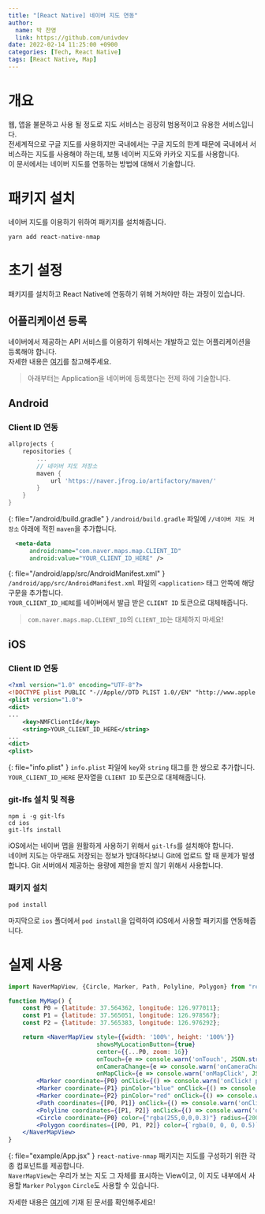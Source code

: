 ```yaml
---
title: "[React Native] 네이버 지도 연동"
author:
  name: 박 찬영
  link: https://github.com/univdev
date: 2022-02-14 11:25:00 +0900
categories: [Tech, React Native]
tags: [React Native, Map]
---
```

# 개요
웹, 앱을 불문하고 사용 될 정도로 지도 서비스는 굉장히 범용적이고 유용한 서비스입니다.  
전세계적으로 구글 지도를 사용하지만 국내에서는 구글 지도의 한계 때문에 국내에서 서비스하는 지도를 사용해야 하는데, 보통 네이버 지도와 카카오 지도를 사용합니다.  
이 문서에서는 네이버 지도를 연동하는 방법에 대해서 기술합니다.
# 패키지 설치
네이버 지도를 이용하기 위하여 패키지를 설치해줍니다.
```shell
yarn add react-native-nmap
```
# 초기 설정
패키지를 설치하고 React Native에 연동하기 위해 거쳐야만 하는 과정이 있습니다.
## 어플리케이션 등록
네이버에서 제공하는 API 서비스를 이용하기 위해서는 개발하고 있는 어플리케이션을 등록해야 합니다.  
자세한 내용은 [여기][네이버 API]를 참고해주세요.

> 아래부터는 Application을 네이버에 등록했다는 전제 하에 기술합니다.

## Android
### Client ID 연동
```gradle
allprojects {
    repositories {
        ...
        // 네이버 지도 저장소
        maven {
            url 'https://naver.jfrog.io/artifactory/maven/'
        }
    }
}
```
{: file="/android/build.gradle" }
```/android/build.gradle``` 파일에 ```//네이버 지도 저장소``` 아래에 적힌 ```maven```을 추가합니다.  
```xml
  <meta-data
      android:name="com.naver.maps.map.CLIENT_ID"
      android:value="YOUR_CLIENT_ID_HERE" />
```
{: file="/android/app/src/AndroidManifest.xml" }
```/android/app/src/AndroidManifest.xml``` 파일의 ```<application>``` 태그 안쪽에 해당 구문을 추가합니다.  
```YOUR_CLIENT_ID_HERE```를 네이버에서 발급 받은 ```CLIENT ID``` 토큰으로 대체해줍니다.
> ```com.naver.maps.map.CLIENT_ID```의 ```CLIENT_ID```는 대체하지 마세요!

## iOS
### Client ID 연동
```xml
<?xml version="1.0" encoding="UTF-8"?>
<!DOCTYPE plist PUBLIC "-//Apple//DTD PLIST 1.0//EN" "http://www.apple.com/DTDs/PropertyList-1.0.dtd">
<plist version="1.0">
<dict>
...
    <key>NMFClientId</key>
    <string>YOUR_CLIENT_ID_HERE</string>
...
<dict>
<plist>
```
{: file="info.plist" }
```info.plist``` 파일에 ```key```와 ```string``` 태그를 한 쌍으로 추가합니다.  
```YOUR_CLIENT_ID_HERE``` 문자열을 ```CLIENT ID``` 토큰으로 대체해줍니다.
### git-lfs 설치 및 적용
```shell
npm i -g git-lfs
cd ios
git-lfs install
```
iOS에서는 네이버 맵을 원활하게 사용하기 위해서 ```git-lfs```를 설치해야 합니다.  
네이버 지도는 아무래도 저장되는 정보가 방대하다보니 Git에 업로드 할 때 문제가 발생합니다. Git 서버에서 제공하는 용량에 제한을 받지 않기 위해서 사용합니다.  
### 패키지 설치
```shell
pod install
```
마지막으로 ```ios``` 폴더에서 ```pod install```을 입력하여 iOS에서 사용할 패키지를 연동해줍니다.
# 실제 사용
```jsx
import NaverMapView, {Circle, Marker, Path, Polyline, Polygon} from "react-native-nmap";

function MyMap() {
    const P0 = {latitude: 37.564362, longitude: 126.977011};
    const P1 = {latitude: 37.565051, longitude: 126.978567};
    const P2 = {latitude: 37.565383, longitude: 126.976292};

    return <NaverMapView style={{width: '100%', height: '100%'}}
                         showsMyLocationButton={true}
                         center={{...P0, zoom: 16}}
                         onTouch={e => console.warn('onTouch', JSON.stringify(e.nativeEvent))}
                         onCameraChange={e => console.warn('onCameraChange', JSON.stringify(e))}
                         onMapClick={e => console.warn('onMapClick', JSON.stringify(e))}>
        <Marker coordinate={P0} onClick={() => console.warn('onClick! p0')}/>
        <Marker coordinate={P1} pinColor="blue" onClick={() => console.warn('onClick! p1')}/>
        <Marker coordinate={P2} pinColor="red" onClick={() => console.warn('onClick! p2')}/>
        <Path coordinates={[P0, P1]} onClick={() => console.warn('onClick! path')} width={10}/>
        <Polyline coordinates={[P1, P2]} onClick={() => console.warn('onClick! polyline')}/>
        <Circle coordinate={P0} color={"rgba(255,0,0,0.3)"} radius={200} onClick={() => console.warn('onClick! circle')}/>
        <Polygon coordinates={[P0, P1, P2]} color={`rgba(0, 0, 0, 0.5)`} onClick={() => console.warn('onClick! polygon')}/>
    </NaverMapView>
}
```
{: file="example/App.jsx" }
```react-native-nmap``` 패키지는 지도를 구성하기 위한 각종 컴포넌트를 제공합니다.  
```NaverMapView```는 우리가 보는 지도 그 자체를 표시하는 View이고, 이 지도 내부에서 사용할 ```Marker``` ```Polygon``` ```Circle```도 사용할 수 있습니다.  

자세한 내용은 [여기][컴포넌트]에 기재 된 문서를 확인해주세요!

[네이버 API]: https://navermaps.github.io/android-map-sdk/guide-ko/1.html
[컴포넌트]: https://github.com/QuadFlask/react-native-naver-map#%EC%BB%B4%ED%8F%AC%EB%84%8C%ED%8A%B8